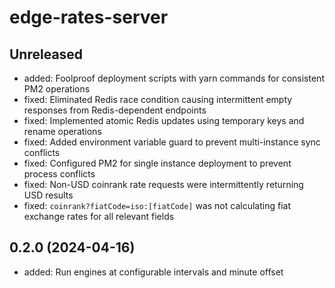 # edge-rates-server

## Unreleased

- added: Foolproof deployment scripts with yarn commands for consistent PM2 operations
- fixed: Eliminated Redis race condition causing intermittent empty responses from Redis-dependent endpoints
- fixed: Implemented atomic Redis updates using temporary keys and rename operations
- fixed: Added environment variable guard to prevent multi-instance sync conflicts
- fixed: Configured PM2 for single instance deployment to prevent process conflicts
- fixed: Non-USD coinrank rate requests were intermittently returning USD results
- fixed: `coinrank?fiatCode=iso:[fiatCode]` was not calculating fiat exchange rates for all relevant fields

## 0.2.0 (2024-04-16)

- added: Run engines at configurable intervals and minute offset
